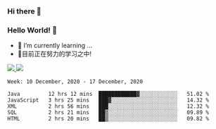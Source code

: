 ### Hi there 👋
### Hello World! 🙌

- 🌱 I’m currently learning ...
- 📖目前正在努力的学习之中!

<a href="https://github.com/anuraghazra/github-readme-stats">
  <img src="https://github-readme-stats.vercel.app/api?username=keyboardWithDream&show_icons=true&repo=github-readme-stats" />
</a>
<a href="https://github.com/anuraghazra/convoychat">
  <img src="https://github-readme-stats.vercel.app/api/top-langs/?username=keyboardWithDream&layout=compact&repo=convoychat" />
</a>



<!--START_SECTION:waka-->
```text
Week: 10 December, 2020 - 17 December, 2020

Java         12 hrs 12 mins  ████████████▓░░░░░░░░░░░░   51.02 % 
JavaScript   3 hrs 25 mins   ███▓░░░░░░░░░░░░░░░░░░░░░   14.32 % 
XML          2 hrs 56 mins   ███░░░░░░░░░░░░░░░░░░░░░░   12.32 % 
SQL          2 hrs 21 mins   ██▒░░░░░░░░░░░░░░░░░░░░░░   09.89 % 
HTML         2 hrs 20 mins   ██▒░░░░░░░░░░░░░░░░░░░░░░   09.82 % 
```
<!--END_SECTION:waka-->
